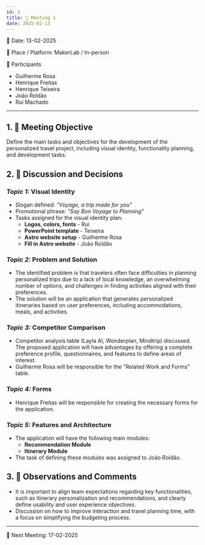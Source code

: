 ```yaml
---
id: 1
title: 📝 Meeting 1
date: 2025-02-13
---
```

📅 Date: 13-02-2025

📍 Place / Platform: MakerLab / In-person

👥 Participants

- Guilherme Rosa
- Henrique Freitas
- Henrique Teixeira
- João Roldão
- Rui Machado

---

## 1. 🎯 Meeting Objective

Define the main tasks and objectives for the development of the personalized travel project, including visual identity, functionality planning, and development tasks.

## 2. 💬 Discussion and Decisions

### *Topic 1:* **Visual Identity**

- Slogan defined: *"Voyage, a trip made for you"*
- Promotional phrase: *"Say Bon Voyage to Planning"*
- Tasks assigned for the visual identity plan:
    - **Logos, colors, fonts** - Rui
    - **PowerPoint template** - Teixeira
    - **Astro website setup** - Guilherme Rosa
    - **Fill in Astro website** - João Roldão

### *Topic 2:* **Problem and Solution**

- The identified problem is that travelers often face difficulties in planning personalized trips due to a lack of local knowledge, an overwhelming number of options, and challenges in finding activities aligned with their preferences.
- The solution will be an application that generates personalized itineraries based on user preferences, including accommodations, meals, and activities.

### *Topic 3:* **Competitor Comparison**

- Competitor analysis table (Layla AI, Wonderplan, Mindtrip) discussed. The proposed application will have advantages by offering a complete preference profile, questionnaires, and features to define areas of interest.
- Guilherme Rosa will be responsible for the "Related Work and Forms" table.

### *Topic 4:* **Forms**

- Henrique Freitas will be responsible for creating the necessary forms for the application.

### *Topic 5:* **Features and Architecture**

- The application will have the following main modules:
    - **Recommendation Module**
    - **Itinerary Module**
- The task of defining these modules was assigned to João Roldão.

## 3. 📝 Observations and Comments

- It is important to align team expectations regarding key functionalities, such as itinerary personalization and recommendations, and clearly define usability and user experience objectives.
- Discussion on how to improve interaction and travel planning time, with a focus on simplifying the budgeting process.

---

📅 Next Meeting: 17-02-2025

